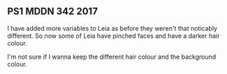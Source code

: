 ## PS1 MDDN 342 2017

I have added more variables to Leia as before they weren't that noticably different. So now some of Leia have pinched faces and have a darker hair colour. 

I'm not sure if I wanna keep the different hair colour and the background colour. 
